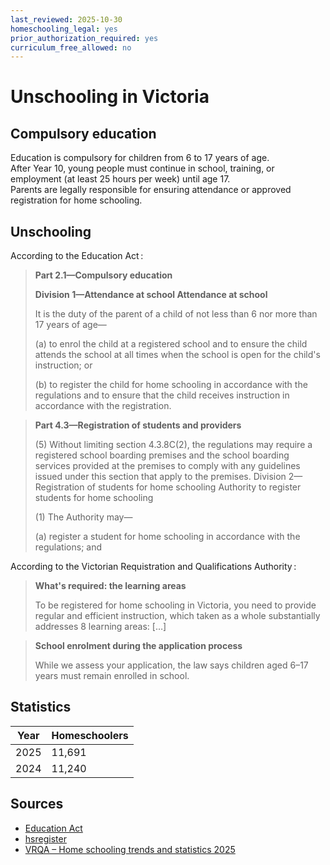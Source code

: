 ```yaml
---
last_reviewed: 2025-10-30
homeschooling_legal: yes
prior_authorization_required: yes
curriculum_free_allowed: no
---
```


# Unschooling in Victoria

## Compulsory education


Education is compulsory for children from 6 to 17 years of age.  
After Year 10, young people must continue in school, training, or employment
(at least 25 hours per week) until age 17.  
Parents are legally responsible for ensuring attendance or approved registration for home schooling.

## Unschooling

According to the Education Act :

> **Part 2.1—Compulsory education**
> 
> **Division 1—Attendance at school Attendance at school**
> 
> It is the duty of the parent of a child of not less than 6 nor more than 17 years of age—
> 
> (a) to enrol the child at a registered school and to ensure the child attends the school at all times when the school is open for the child's instruction; or
> 
> (b) to register the child for home schooling in accordance with the regulations and to ensure that the child receives instruction in accordance with the registration.

> **Part 4.3—Registration of students and providers**
> 
> (5) Without limiting section 4.3.8C(2), the regulations may require a registered school boarding premises and the school boarding services provided at the premises to comply with any guidelines issued under this section that apply to the premises.
> Division 2—Registration of students for home schooling
> Authority to register students for home schooling
> 
> (1) The Authority may—
> 
> (a) register a student for home schooling in accordance with the regulations; and

According to the Victorian Requistration and Qualifications Authority :

> **What's required: the learning areas**
>
> To be registered for home schooling in Victoria, you need to provide regular and efficient instruction,
> which taken as a whole substantially addresses 8 learning areas: […]

> **School enrolment during the application process**
>
> While we assess your application, the law says children aged 6–17 years must remain enrolled in school.

## Statistics

| Year | Homeschoolers |
| - | - |
| 2025 | 11,691 |
| 2024 | 11,240 |

## Sources

* [Education Act](https://content.legislation.vic.gov.au/sites/default/files/2022-12/06-24aa097-authorised.pdf)
* [hsregister](https://www.vrqa.vic.gov.au/home/Pages/hsregister.aspx)
* [VRQA – Home schooling trends and statistics 2025](https://www.vrqa.vic.gov.au)

